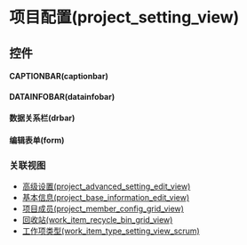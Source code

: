 # 项目配置(project_setting_view)  <!-- {docsify-ignore-all} -->




## 控件
#### CAPTIONBAR(captionbar)

#### DATAINFOBAR(datainfobar)

#### 数据关系栏(drbar)

#### 编辑表单(form)



### 关联视图
  * [高级设置(project_advanced_setting_edit_view)](app/view/project_advanced_setting_edit_view)
  * [基本信息(project_base_information_edit_view)](app/view/project_base_information_edit_view)
  * [项目成员(project_member_config_grid_view)](app/view/project_member_config_grid_view)
  * [回收站(work_item_recycle_bin_grid_view)](app/view/work_item_recycle_bin_grid_view)
  * [工作项类型(work_item_type_setting_view_scrum)](app/view/work_item_type_setting_view_scrum)

<script>
 const { createApp } = Vue
  createApp({
    data() {
      return {

      }
    }
  }).use(ElementPlus).mount('#app')
</script>